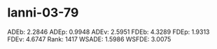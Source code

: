 # lanni-03-79

ADEb: 2.2846
ADEp: 0.9948
ADEv: 2.5951
FDEb: 4.3289
FDEp: 1.9313
FDEv: 4.6747
Rank: 1417
WSADE: 1.5986
WSFDE: 3.0075